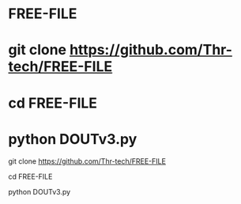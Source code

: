 # FREE-FILE
# git clone https://github.com/Thr-tech/FREE-FILE


# cd FREE-FILE

# python DOUTv3.py


git clone https://github.com/Thr-tech/FREE-FILE


cd FREE-FILE

python DOUTv3.py
